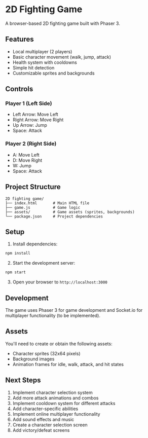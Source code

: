 # 2D Fighting Game

A browser-based 2D fighting game built with Phaser 3.

## Features

- Local multiplayer (2 players)
- Basic character movement (walk, jump, attack)
- Health system with cooldowns
- Simple hit detection
- Customizable sprites and backgrounds

## Controls

### Player 1 (Left Side)
- Left Arrow: Move Left
- Right Arrow: Move Right
- Up Arrow: Jump
- Space: Attack

### Player 2 (Right Side)
- A: Move Left
- D: Move Right
- W: Jump
- Space: Attack

## Project Structure

```
2D fighting game/
├── index.html       # Main HTML file
├── game.js          # Game logic
├── assets/          # Game assets (sprites, backgrounds)
└── package.json     # Project dependencies
```

## Setup

1. Install dependencies:
```bash
npm install
```

2. Start the development server:
```bash
npm start
```

3. Open your browser to `http://localhost:3000`

## Development

The game uses Phaser 3 for game development and Socket.io for multiplayer functionality (to be implemented).

## Assets

You'll need to create or obtain the following assets:
- Character sprites (32x64 pixels)
- Background images
- Animation frames for idle, walk, attack, and hit states

## Next Steps

1. Implement character selection system
2. Add more attack animations and combos
3. Implement cooldown system for different attacks
4. Add character-specific abilities
5. Implement online multiplayer functionality
6. Add sound effects and music
7. Create a character selection screen
8. Add victory/defeat screens
